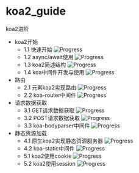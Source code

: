 # koa2_guide
koa2进阶

*   koa2开始
    *   1.1 快速开始 ![Progress](http://progressed.io/bar/100?title=done) 
    *   1.2 async/await使用 ![Progress](http://progressed.io/bar/100?title=done)
    *   1.3 koa2简述结构 ![Progress](http://progressed.io/bar/100?title=done)
    *   1.4 koa中间件开发与使用 ![Progress](http://progressed.io/bar/100?title=done)
*   路由
    *   2.1 元素koa2实现路由 ![Progress](http://progressed.io/bar/100?title=done)
    *   2.2 koa-router中间件 ![Progress](http://progressed.io/bar/100?title=done)
*   请求数据获取
    *   3.1 GET请求数据获取 ![Progress](http://progressed.io/bar/100?title=done)
    *   3.2 POST请求数据获取 ![Progress](http://progressed.io/bar/100?title=done)
    *   3.3 koa-bodyparser中间件 ![Progress](http://progressed.io/bar/100?title=done)   
*   静态资源加载
    *   4.1 原生koa2实现静态资源服务器 ![Progress](http://progressed.io/bar/58?title=completed)  
    *   4.2 koa-static中间件 ![Progress](http://progressed.io/bar/0)  
    *   5.1 koa2使用cookie ![Progress](http://progressed.io/bar/0)
    *   5.2 koa2使用session ![Progress](http://progressed.io/bar/0)
